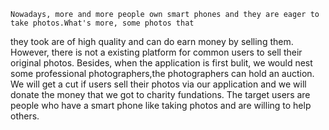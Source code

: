     Nowadays, more and more people own smart phones and they are eager to take photos.What's more, some photos that 
they took are of high quality and can do earn money by selling them. However, there is not a existing platform for common users to sell their original photos. Besides, when the application is first bulit, we would nest some professional photographers,the 
photographers can hold an auction. We will get a cut if users sell their photos via our application and we will donate the money
that we got to charity fundations. 
    The target users are people who 
    have a smart phone
    like taking photos 
    and are willing to help others.
